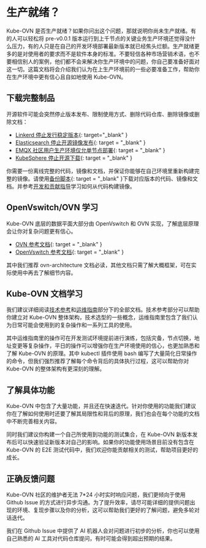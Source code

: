 # 生产就绪？

Kube-OVN 是否生产就绪？如果你问出这个问题，那就说明你尚未生产就绪。有的人可以轻松将 pre-v0.0.1 版本运行到上千节点的关键业务生产环境还觉得没什么压力，有的人只是在自己的开发环境部署最新版本就已经焦头烂额。生产就绪更多的是对使用者的要求而不是软件本身的标准。不要轻信各种市场营销术语，也不要相信别人的案例，他们都不会来解决你生产环境中的问题，你自己要准备好面对这一切。这篇文档将会介绍我们认为在上生产环境前的一些必要准备工作，帮助你在生产环境中更有信心且自如地使用 Kube-OVN。

## 下载完整制品

开源软件可能会突然停止版本发布、限制使用方式、删除代码仓库、删除镜像或删除文档：

- [Linkerd 停止发行稳定版本](https://linkerd.io/2024/02/21/announcing-linkerd-2.15/index.html#a-new-model-for-stable-releases){: target="_blank" }
- [Elasticsearch 停止开源镜像发布](https://github.com/elastic/elasticsearch/issues/70840){: target = "_blank" }
- [EMQX 社区用户生产环境仅允单节点部署](https://www.emqx.com/en/news/emqx-adopts-business-source-license){: target = "_blank" }
- [KubeSphere 停止开源下载](https://github.com/kubesphere/kubesphere/issues/6550){: target = "_blank" }

你需要一份离线完整的代码，镜像和文档，并保证你能够在自己环境里重新构建完整的镜像。请使用[备份脚本](https://github.com/kubeovn/kube-ovn/blob/master/hack/backup.sh){: target = "_blank" }下载对应版本的代码、镜像和文档。并参考[开发和贡献指导](../reference/dev-env.md)学习如何从代码构建镜像。

## OpenVswitch/OVN 学习

Kube-OVN 底层的数据平面大部分由 OpenVswitch 和 OVN 实现，了解底层原理会让你对复杂问题更有信心。

- [OVN 参考文档](https://docs.ovn.org/en/latest/ref/index.html){: target = "_blank" }
- [OpenVswitch 参考文档](https://www.openvswitch.org/support/dist-docs/){: target = "_blank" }

其中我们推荐 ovn-architecture 文档必读，其他文档只需了解大概框架，可在实际使用中再去了解细节内容。

## Kube-OVN 文档学习

我们建议详细阅读[技术参考](../reference/architecture.md)和[运维指南](../ops/kubectl-ko.md)部分下的全部文档。技术参考部分可以帮助你建立对 Kube-OVN 整体架构，技术选型的一些概念，运维指南里包含了我们认为日常可能会使用到的复杂操作和一系列工具的使用。

其中运维指南里的操作可在开发测试环境提前进行演练，包括灾备，节点切换，地址变更等复杂操作，平日的操作可以增强你在生产环境使用的信心，也更加熟悉和了解 Kube-OVN 的原理。其中 kubectl 插件使用 bash 编写了大量简化日常操作的命令，但我们强烈推荐了解每个命令背后的具体执行过程，这可以帮助你对 Kube-OVN 的整体架构有更深刻的理解。

## 了解具体功能

Kube-OVN 中包含了大量功能，并且还在快速迭代。针对你使用的功能我们建议你在了解如何使用时还要了解其局限性和背后的原理，我们也会在每个功能的文档中不断完善相关内容。

同时我们建议你构建一个自己所使用到功能的测试集合，在 Kube-OVN 新版本发布后可以快速验证新版本对自己的影响。如果你的功能使用场景目前没有包含在 Kube-OVN 的 E2E 测试代码中，我们欢迎你能贡献相关的测试，帮助项目更好的成长。

## 正确反馈问题

Kube-OVN 社区的维护者无法 7*24 小时实时响应问题，我们更倾向于使用 Github Issue 的方式进行异步沟通。为了提升效率，请尽可能详细的提供问题出现的环境、复现步骤以及你的分析，这可以帮助我们更好的了解问题，避免多轮对话迭代。

我们在 Github Issue 中提供了 AI 机器人会对问题进行初步的分析，你也可以使用自己熟悉的 AI 工具对代码仓库提问，有时可能会得到超出预期的结果。
